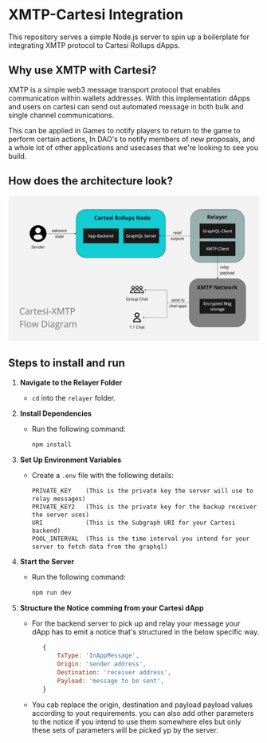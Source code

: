 # XMTP-Cartesi Integration

This repository serves a simple Node.js server to spin up a boilerplate for integrating XMTP protocol to Cartesi Rollups dApps.

## Why use XMTP with Cartesi?

XMTP is a simple web3 message transport protocol that enables communication within wallets addresses. With this implementation dApps and users on cartesi can send out automated message in both bulk and single channel communications.

This can be applied in Games to notify players to return to the game to perform certain actions, In DAO's to notify members of new proposals, and a whole lot of other applications and usecases that we're looking to see you build.

## How does the architecture look?

![Project Architechture Flow](images/cartesi-xmtp-network.jpg)

## Steps to install and run

1. **Navigate to the Relayer Folder**

   - `cd` into the `relayer` folder.

2. **Install Dependencies**

   - Run the following command:
     ```bash
     npm install
     ```

3. **Set Up Environment Variables**

   - Create a `.env` file with the following details:
     ```
     PRIVATE_KEY    (This is the private key the server will use to relay messages)
     PRIVATE_KEY2   (This is the private key for the backup receiver the server uses)
     URI            (This is the Subgraph URI for your Cartesi backend)
     POOL_INTERVAL  (This is the time interval you intend for your server to fetch data from the graphql)
     ```

4. **Start the Server**

   - Run the following command:
     ```bash
     npm run dev
     ```

5. **Structure the Notice comming from your Cartesi dApp**

   - For the backend server to pick up and relay your message your dApp has to emit a notice that's structured in the below specific way.

     ```javascript
        {
            TxType: 'InAppMessage',
            Origin: 'sender address',
            Destination: 'receiver address',
            Payload: 'message to be sent',
        }
     ```

   - You cab replace the origin, destination and payload payload values according to yout requirements. you can also add other parameters to the notice if you intend to use them somewhere eles but only these sets of parameters will be picked yp by the server.
